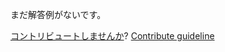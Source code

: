 
まだ解答例がないです。

[コントリビュートしませんか](https://github.com/BFEdev/BFE.dev-solutions/blob/main/react-quiz/flushsync_ja.md)?  [Contribute guideline](https://github.com/BFEdev/BFE.dev-solutions#how-to-contribute)
